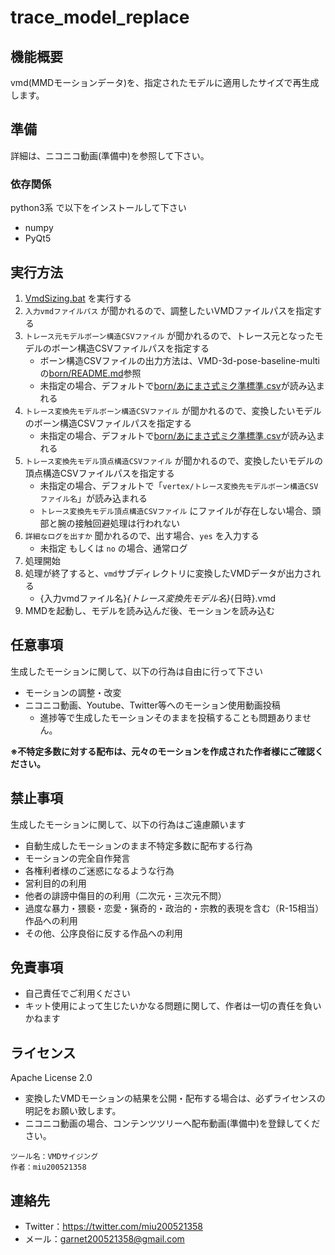 # trace_model_replace

## 機能概要

vmd(MMDモーションデータ)を、指定されたモデルに適用したサイズで再生成します。


## 準備

詳細は、ニコニコ動画(準備中)を参照して下さい。

### 依存関係

python3系 で以下をインストールして下さい

- numpy
- PyQt5

## 実行方法

1. [VmdSizing.bat](VmdSizing.bat) を実行する
1. `入力vmdファイルパス` が聞かれるので、調整したいVMDファイルパスを指定する
1. `トレース元モデルボーン構造CSVファイル` が聞かれるので、トレース元となったモデルのボーン構造CSVファイルパスを指定する
    - ボーン構造CSVファイルの出力方法は、VMD-3d-pose-baseline-multiの[born/README.md](https://github.com/miu200521358/VMD-3d-pose-baseline-multi/tree/master/born/README.md)参照
    - 未指定の場合、デフォルトで[born/あにまさ式ミク準標準.csv](born/あにまさ式ミク準標準.csv)が読み込まれる
1. `トレース変換先モデルボーン構造CSVファイル` が聞かれるので、変換したいモデルのボーン構造CSVファイルパスを指定する
    - 未指定の場合、デフォルトで[born/あにまさ式ミク準標準.csv](born/あにまさ式ミク準標準.csv)が読み込まれる
1. `トレース変換先モデル頂点構造CSVファイル` が聞かれるので、変換したいモデルの頂点構造CSVファイルパスを指定する
    - 未指定の場合、デフォルトで「`vertex/トレース変換先モデルボーン構造CSVファイル名`」が読み込まれる
    - `トレース変換先モデル頂点構造CSVファイル` にファイルが存在しない場合、頭部と腕の接触回避処理は行われない
1. `詳細なログを出すか` 聞かれるので、出す場合、`yes` を入力する
    - 未指定 もしくは `no` の場合、通常ログ
1. 処理開始
1. 処理が終了すると、`vmd`サブディレクトリに変換したVMDデータが出力される
	- {入力vmdファイル名}_{トレース変換先モデル名}_{日時}.vmd
1. MMDを起動し、モデルを読み込んだ後、モーションを読み込む

## 任意事項

生成したモーションに関して、以下の行為は自由に行って下さい

 - モーションの調整・改変
 - ニコニコ動画、Youtube、Twitter等へのモーション使用動画投稿
   - 進捗等で生成したモーションそのままを投稿することも問題ありません。

**※不特定多数に対する配布は、元々のモーションを作成された作者様にご確認ください。**

## 禁止事項
生成したモーションに関して、以下の行為はご遠慮願います

 - 自動生成したモーションのまま不特定多数に配布する行為
 - モーションの完全自作発言
 - 各権利者様のご迷惑になるような行為
 - 営利目的の利用
 - 他者の誹謗中傷目的の利用（二次元・三次元不問）
 - 過度な暴力・猥褻・恋愛・猟奇的・政治的・宗教的表現を含む（R-15相当）作品への利用
 - その他、公序良俗に反する作品への利用

## 免責事項
 - 自己責任でご利用ください
 - キット使用によって生じたいかなる問題に関して、作者は一切の責任を負いかねます

## ライセンス
Apache License 2.0

 - 変換したVMDモーションの結果を公開・配布する場合は、必ずライセンスの明記をお願い致します。
 - ニコニコ動画の場合、コンテンツツリーへ配布動画(準備中)を登録してください。

```
ツール名：VMDサイジング
作者：miu200521358
```

## 連絡先
 - Twitter：https://twitter.com/miu200521358
 - メール：garnet200521358@gmail.com
